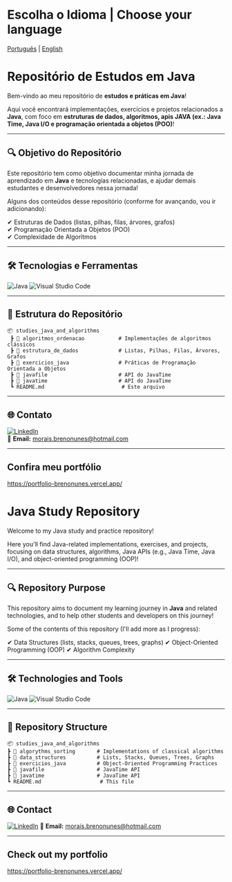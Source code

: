 # Escolha o Idioma | Choose your language
[Português](#repositorio-de-estudos-em-java) | [English](#java-study-repository)


# Repositório de Estudos em Java

Bem-vindo ao meu repositório de **estudos e práticas em Java**!  

Aqui você encontrará implementações, exercícios e projetos relacionados a **Java**, com foco em **estruturas de dados, algoritmos, apis JAVA (ex.: Java Time, Java I/O e programação orientada a objetos (POO)**!

---

## 🔍 Objetivo do Repositório

Este repositório tem como objetivo documentar minha jornada de aprendizado em **Java** e tecnologias relacionadas, e ajudar demais estudantes e desenvolvedores nessa jornada!

Alguns dos conteúdos desse repositório (conforme for avançando, vou ir adicionando): 

✔ Estruturas de Dados (listas, pilhas, filas, árvores, grafos)  
✔ Programação Orientada a Objetos (POO)  
✔ Complexidade de Algoritmos

---

## 🛠 Tecnologias e Ferramentas

![Java](https://img.shields.io/badge/java-%23ED8B00.svg?style=for-the-badge&logo=openjdk&logoColor=white)
![Visual Studio Code](https://img.shields.io/badge/Visual%20Studio%20Code-0078d7.svg?style=for-the-badge&logo=visual-studio-code&logoColor=white)

---

## 📂 Estrutura do Repositório

```
📦 studies_java_and_algorithms
 ┣ 📂 algoritmos_ordenacao           # Implementações de algoritmos clássicos
 ┣ 📂 estrutura_de_dados             # Listas, Pilhas, Filas, Árvores, Grafos
 ┣ 📂 exercicios_java                # Práticas de Programação Orientada a Objetos
 ┣ 📂 javafile                       # API do JavaTime
 ┣ 📂 javatime                       # API do JavaTime 
 ┗ README.md                         # Este arquivo
```

---

## 🌐 Contato

[![LinkedIn](https://img.shields.io/badge/linkedin-%230077B5.svg?style=for-the-badge&logo=linkedin&logoColor=white)](https://www.linkedin.com/in/brenonun3s/)  
📧 **Email:** morais.brenonunes@hotmail.com  

---


## Confira meu portfólio

https://portfolio-brenonunes.vercel.app/


# Java Study Repository

Welcome to my Java study and practice repository!

Here you'll find Java-related implementations, exercises, and projects, focusing on data structures, algorithms, Java APIs (e.g., Java Time, Java I/O), and object-oriented programming (OOP)!

---

## 🔍 Repository Purpose

This repository aims to document my learning journey in **Java** and related technologies, and to help other students and developers on this journey!

Some of the contents of this repository (I'll add more as I progress):

✔ Data Structures (lists, stacks, queues, trees, graphs)
✔ Object-Oriented Programming (OOP)
✔ Algorithm Complexity

---

## 🛠 Technologies and Tools

![Java](https://img.shields.io/badge/java-%23ED8B00.svg?style=for-the-badge&logo=openjdk&logoColor=white)
![Visual Studio Code](https://img.shields.io/badge/Visual%20Studio%20Code-0078d7.svg?style=for-the-badge&logo=visual-studio-code&logoColor=white)

---

## 📂 Repository Structure

```
📦 studies_java_and_algorithms
┣ 📂 algorythms_sorting       # Implementations of classical algorithms
┣ 📂 data_structures          # Lists, Stacks, Queues, Trees, Graphs
┣ 📂 exercicios_java          # Object-Oriented Programming Practices
┣ 📂 javafile                 # JavaTime API
┣ 📂 javatime                 # JavaTime API
┗ README.md                   # This file
```

---

## 🌐 Contact

[![LinkedIn](https://img.shields.io/badge/linkedin-%230077B5.svg?style=for-the-badge&logo=linkedin&logoColor=white)](https://www.linkedin.com/in/brenonun3s/)
📧 **Email:** morais.brenonunes@hotmail.com

---

## Check out my portfolio

https://portfolio-brenonunes.vercel.app/


